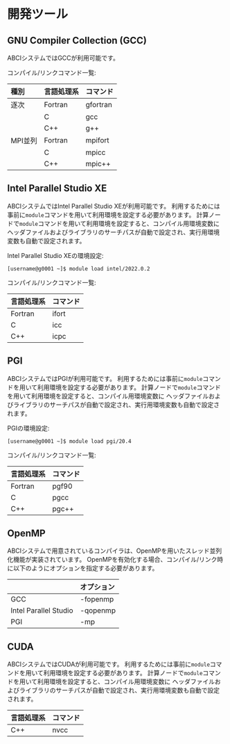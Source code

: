 # 開発ツール

## GNU Compiler Collection (GCC)

ABCIシステムではGCCが利用可能です。

コンパイル/リンクコマンド一覧:

| 種別 | 言語処理系 | コマンド |
|:--|:--|:--|
| 逐次 | Fortran | gfortran |
| | C | gcc |
| | C++ | g++ |
| MPI並列 | Fortran | mpifort |
| | C | mpicc |
| | C++ | mpic++ |

## Intel Parallel Studio XE

ABCIシステムではIntel Parallel Studio XEが利用可能です。
利用するためには事前に`module`コマンドを用いて利用環境を設定する必要があります。
計算ノードで`module`コマンドを用いて利用環境を設定すると、コンパイル用環境変数に
ヘッダファイルおよびライブラリのサーチパスが自動で設定され、実行用環境変数も自動で設定されます。

Intel Parallel Studio XEの環境設定:

```
[username@g0001 ~]$ module load intel/2022.0.2
```

コンパイル/リンクコマンド一覧:

| 言語処理系 | コマンド |
|:--|:--|
| Fortran | ifort |
| C | icc |
| C++ | icpc |

## PGI

ABCIシステムではPGIが利用可能です。
利用するためには事前に`module`コマンドを用いて利用環境を設定する必要があります。
計算ノードで`module`コマンドを用いて利用環境を設定すると、コンパイル用環境変数に
ヘッダファイルおよびライブラリのサーチパスが自動で設定され、実行用環境変数も自動で設定されます。

PGIの環境設定:

```
[username@g0001 ~]$ module load pgi/20.4
```

コンパイル/リンクコマンド一覧:

| 言語処理系 | コマンド |
|:--|:--|
| Fortran | pgf90 |
| C | pgcc |
| C++ | pgc++ |

## OpenMP

ABCIシステムで用意されているコンパイラは、OpenMPを用いたスレッド並列化機能が実装されています。
OpenMPを有効化する場合、コンパイル/リンク時に以下のようにオプションを指定する必要があります。

| | オプション |
|:--|:--|
| GCC | -fopenmp |
| Intel Parallel Studio | -qopenmp |
| PGI | -mp |

## CUDA

ABCIシステムではCUDAが利用可能です。
利用するためには事前に`module`コマンドを用いて利用環境を設定する必要があります。
計算ノードで`module`コマンドを用いて利用環境を設定すると、コンパイル用環境変数に
ヘッダファイルおよびライブラリのサーチパスが自動で設定され、実行用環境変数も自動で設定されます。

| 言語処理系 | コマンド |
|:--|:--|
| C++ | nvcc |
